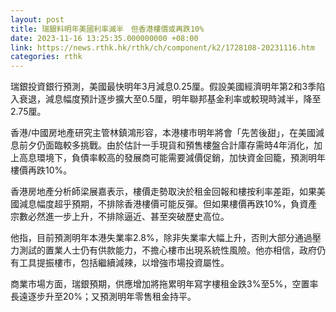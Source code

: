 ```yaml
---
layout: post
title: 瑞銀料明年美國利率減半　但香港樓價或再跌10%
date: 2023-11-16 13:25:35.000000000 +08:00
link: https://news.rthk.hk/rthk/ch/component/k2/1728108-20231116.htm
categories: rthk
---
```


瑞銀投資銀行預測，美國最快明年3月減息0.25厘。假設美國經濟明年第2和3季陷入衰退，減息幅度預計逐步擴大至0.5厘，明年聯邦基金利率或較現時減半，降至2.75厘。

香港/中國房地產研究主管林鎮鴻形容，本港樓市明年將會「先苦後甜」，在美國減息前夕仍面臨較多挑戰。由於估計一手現貨和預售樓盤合計庫存需時4年消化，加上高息環境下，負債率較高的發展商可能需要減價促銷，加快資金回籠，預測明年樓價再跌10%。

香港房地產分析師梁展嘉表示，樓價走勢取決於租金回報和樓按利率差距，如果美國減息幅度超乎預期，不排除香港樓價可能反彈。但如果樓價再跌10%，負資產宗數必然進一步上升，不排除逼近、甚至突破歷史高位。

他指，目前預測明年本港失業率2.8%，除非失業率大幅上升，否則大部分通過壓力測試的置業人士仍有供款能力，不擔心樓市出現系統性風險。他亦相信，政府仍有工具提振樓市，包括繼續減辣，以增強市場投資屬性。

商業市場方面，瑞銀預期，供應增加將拖累明年寫字樓租金跌3%至5%，空置率長遠逐步升至20%；又預測明年零售租金持平。
